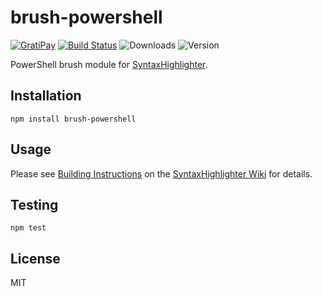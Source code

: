 # brush-powershell

[![GratiPay](https://img.shields.io/gratipay/user/alexgorbatchev.svg)](https://gratipay.com/alexgorbatchev/)
[![Build Status](https://travis-ci.org/syntaxhighlighter/brush-powershell.svg)](https://travis-ci.org/syntaxhighlighter/brush-powershell)
![Downloads](https://img.shields.io/npm/dm/brush-powershell.svg)
![Version](https://img.shields.io/npm/v/brush-powershell.svg)

PowerShell brush module for [SyntaxHighlighter](https://github.com/syntaxhighlighter/syntaxhighlighter).

## Installation

```
npm install brush-powershell
```

## Usage

Please see [Building Instructions](https://github.com/syntaxhighlighter/syntaxhighlighter/wiki/Building) on the [SyntaxHighlighter Wiki](https://github.com/syntaxhighlighter/syntaxhighlighter/wiki) for details.

## Testing

```
npm test
```

## License

MIT
